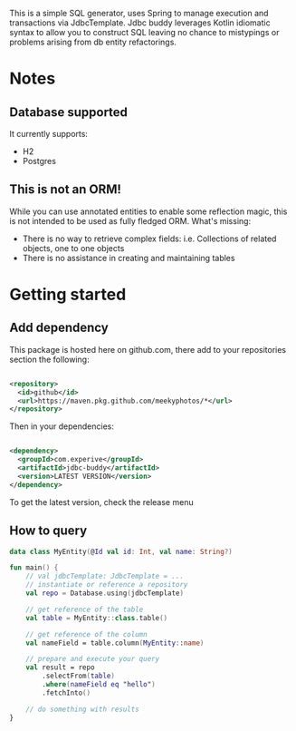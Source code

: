 
This is a simple SQL generator, uses Spring to manage execution and transactions via JdbcTemplate. Jdbc buddy leverages Kotlin idiomatic syntax to allow you to construct SQL leaving no chance to mistypings or problems arising from db entity
refactorings.

# Notes

## Database supported

It currently supports:

- H2
- Postgres

## This is not an ORM!

While you can use annotated entities to enable some reflection magic, this is not intended to be used as fully fledged ORM. What's missing:

- There is no way to retrieve complex fields: i.e. Collections of related objects, one to one objects
- There is no assistance in creating and maintaining tables

# Getting started

## Add dependency

This package is hosted here on github.com, there add to your repositories section the following:

```xml

<repository>
  <id>github</id>
  <url>https://maven.pkg.github.com/meekyphotos/*</url>
</repository>
```

Then in your dependencies:

```xml

<dependency>
  <groupId>com.experive</groupId>
  <artifactId>jdbc-buddy</artifactId>
  <version>LATEST VERSION</version>
</dependency>
```

To get the latest version, check the release menu

## How to query

```kotlin
data class MyEntity(@Id val id: Int, val name: String?)

fun main() {
    // val jdbcTemplate: JdbcTemplate = ...
    // instantiate or reference a repository
    val repo = Database.using(jdbcTemplate)

    // get reference of the table
    val table = MyEntity::class.table()

    // get reference of the column
    val nameField = table.column(MyEntity::name)

    // prepare and execute your query
    val result = repo
        .selectFrom(table)
        .where(nameField eq "hello")
        .fetchInto()

    // do something with results
}

```

